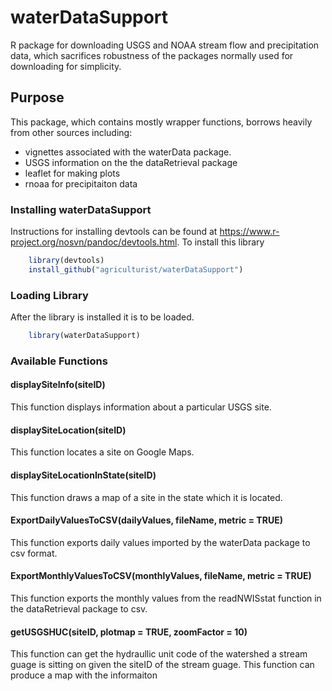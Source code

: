 # waterDataSupport
R package for downloading USGS and NOAA stream flow and precipitation data, which sacrifices robustness of the packages normally used for downloading for simplicity. 

## Purpose
This package, which contains mostly wrapper functions, borrows heavily from other sources including:

* vignettes associated with the waterData package.
* USGS information on the the dataRetrieval package
* leaflet for making plots
* rnoaa for precipitaiton data

### Installing waterDataSupport

Instructions for installing devtools can be found at https://www.r-project.org/nosvn/pandoc/devtools.html.
To install this library 

```r
    library(devtools)
    install_github("agriculturist/waterDataSupport")
```

### Loading Library

After the library is installed it is to be loaded.

```r
    library(waterDataSupport)
```

### Available Functions





#### displaySiteInfo(siteID)

This function displays information about a particular USGS site.

#### displaySiteLocation(siteID)

This function locates a site on Google Maps.  

#### displaySiteLocationInState(siteID)

This function draws a map of a site in the state which it is located. 

#### ExportDailyValuesToCSV(dailyValues, fileName, metric = TRUE)

This function exports daily values imported by the waterData package to csv format.

#### ExportMonthlyValuesToCSV(monthlyValues, fileName, metric = TRUE)

This function exports the monthly values from the readNWISstat function in the dataRetrieval package to csv.

#### getUSGSHUC(siteID, plotmap = TRUE, zoomFactor = 10)

This function can get the hydraullic unit code of the watershed a stream guage is sitting on given the siteID of the stream guage. This function can produce a map with the informaiton
